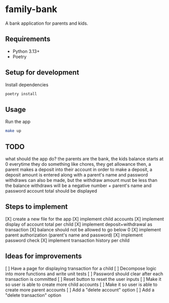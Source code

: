 # family-bank
A bank application for parents and kids.

## Requirements
- Python 3.13+
- Poetry

## Setup for development

Install dependencies
```sh
poetry install
```

## Usage

Run the app
```sh
make up
```

## TODO
what should the app do?
the parents are the bank, the kids balance starts at 0
everytime they do something like chores, they get allowance 
then, a parent makes a deposit into their account
in order to make a deposit, a deposit amount is entered along with a parent's name and password
withdraws can also be made, but the withdraw amount must be less than the balance
withdraws will be a negative number + parent's name and password
account total should be displayed

## Steps to implement
[X] create a new file for the app
[X] implement child accounts
[X] implement display of account total per child
[X] implement deposit+withdrawal as transaction
[X] balance should not be allowed to go below 0
[X] implement parent authorization (parent's name and password)
[X] implement password check
[X] implement transaction history per child

## Ideas for improvements
[ ] Have a page for displaying transaction for a child
[ ] Decompose logic into more functions and write unit tests
[ ] Password should clear after each transaction is committed
[ ] Reset button to reset the user inputs
[ ] Make it so user is able to create more child accounts
[ ] Make it so user is able to create more parent accounts
[ ] Add a "delete account" option
[ ] Add a "delete transaction" option
